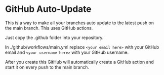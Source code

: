 # GitHub Auto-Update

This is a way to make all your branches auto update to the latest push on the main branch. This uses GitHub actions. 

Just copy the .github folder into your repository. </br>

In ./github/workflows/main.yml replace `<your email here>` with your GitHub email and `<your username here>` with your GitHub username.

After you create this GitHub will automatically create a GitHub action and start it on every push to the main branch.
